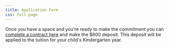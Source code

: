 ```yaml
---
title: Application Form
css: full-page
---
```


Once you have a space and you're ready to make the commitment you can <a href="https://www.legup.care/seattle/ballard/daycare/lighthouse-montessori/parent-contract">complete a contract here</a> and make the $600 deposit. This deposit will be applied to the tuition for your child's Kindergarten year.
